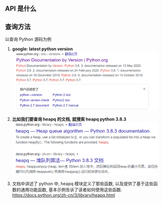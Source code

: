## API 是什么

## 查询方法

以查询 Python 源码为例

1. **google: latest python version**![](attachments/lesson4_API_search_python.png)

   

2. **比如我们要查询 heapq 的文档, 就搜索 heapq python 3.8.3**![lesson4_API_python_heapq](attachments/lesson4_API_python_heapq.png)

   

3. 文档中讲述了 python 中, heapq 模块定义了那些函数, 以及提供了基于这些函数的通用功能函数, 基本示例告诉了读者如何使用这些函数. https://docs.python.org/zh-cn/3/library/heapq.html

